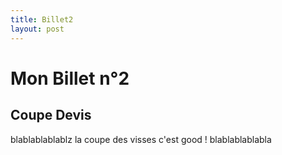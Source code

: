 ```yaml
---
title: Billet2
layout: post
---
```


Mon Billet n°2
=====================

Coupe Devis
---------------------
blablablablablz    la coupe des visses c'est good ! blablablablabla

